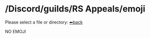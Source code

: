 # /Discord/guilds/RS Appeals/emoji
Please select a file or directory:
[⬅back](https://reper2.github.io/downloadable-files/secret/archive/v1.0.0/md/Discord/guilds/RS%20Appeals/RS-Appeals)

NO EMOJI

